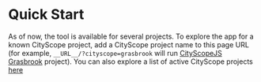 # Quick Start

As of now, the tool is available for several projects. To explore the app for a known CityScope project, add a CityScope project name to this page URL (for example, `__URL__/?cityscope=grasbrook` will run [CityScopeJS Grasbrook](https://cityscope.media.mit.edu/CS_cityscopeJS/?cityscope=grasbrook) project). You can also explore a list of active CityScope projects [here](https://cityio.media.mit.edu)
